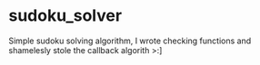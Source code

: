 # sudoku_solver
Simple sudoku solving algorithm, I wrote checking functions and shamelesly stole the callback algorith >:] 
